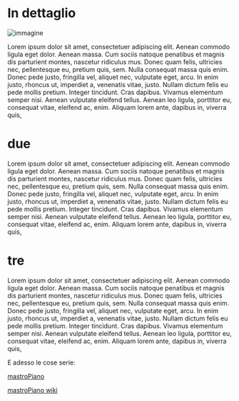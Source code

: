 # In dettaglio

![immagine](xxx)

Lorem ipsum dolor sit amet, consectetuer adipiscing elit. 
Aenean commodo ligula eget dolor. Aenean massa. 
Cum sociis natoque penatibus et magnis dis parturient montes, 
nascetur ridiculus mus. Donec quam felis, ultricies nec, 
pellentesque eu, pretium quis, sem. Nulla consequat massa quis enim. 
Donec pede justo, fringilla vel, aliquet nec, vulputate eget, arcu. 
In enim justo, rhoncus ut, imperdiet a, venenatis vitae, justo. 
Nullam dictum felis eu pede mollis pretium. Integer tincidunt. 
Cras dapibus. Vivamus elementum semper nisi. Aenean vulputate 
eleifend tellus. Aenean leo ligula, porttitor eu, consequat vitae, 
eleifend ac, enim. Aliquam lorem ante, dapibus in, viverra quis, 

# due

Lorem ipsum dolor sit amet, consectetuer adipiscing elit. 
Aenean commodo ligula eget dolor. Aenean massa. 
Cum sociis natoque penatibus et magnis dis parturient montes, 
nascetur ridiculus mus. Donec quam felis, ultricies nec, 
pellentesque eu, pretium quis, sem. Nulla consequat massa quis enim. 
Donec pede justo, fringilla vel, aliquet nec, vulputate eget, arcu. 
In enim justo, rhoncus ut, imperdiet a, venenatis vitae, justo. 
Nullam dictum felis eu pede mollis pretium. Integer tincidunt. 
Cras dapibus. Vivamus elementum semper nisi. Aenean vulputate 
eleifend tellus. Aenean leo ligula, porttitor eu, consequat vitae, 
eleifend ac, enim. Aliquam lorem ante, dapibus in, viverra quis, 

# tre

Lorem ipsum dolor sit amet, consectetuer adipiscing elit. 
Aenean commodo ligula eget dolor. Aenean massa. 
Cum sociis natoque penatibus et magnis dis parturient montes, 
nascetur ridiculus mus. Donec quam felis, ultricies nec, 
pellentesque eu, pretium quis, sem. Nulla consequat massa quis enim. 
Donec pede justo, fringilla vel, aliquet nec, vulputate eget, arcu. 
In enim justo, rhoncus ut, imperdiet a, venenatis vitae, justo. 
Nullam dictum felis eu pede mollis pretium. Integer tincidunt. 
Cras dapibus. Vivamus elementum semper nisi. Aenean vulputate 
eleifend tellus. Aenean leo ligula, porttitor eu, consequat vitae, 
eleifend ac, enim. Aliquam lorem ante, dapibus in, viverra quis, 

E adesso le cose serie: 

[mastroPiano](https://tizziano.github.io/mastroPiano/)

[mastroPiano wiki](https://github.com/tizziano/mastroPiano/wiki/mastroPiano-wiki)

